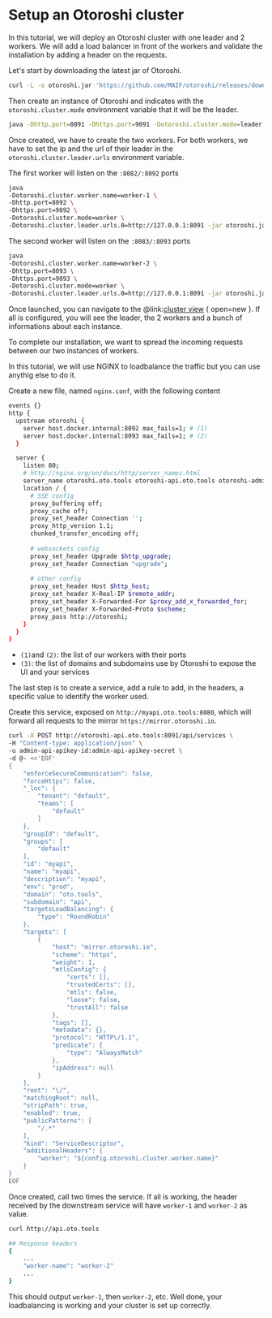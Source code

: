 # Setup an Otoroshi cluster

In this tutorial, we will deploy an Otoroshi cluster with one leader and 2 workers. We will add a load balancer in front of the workers and validate the installation by adding a header on the requests.

Let's start by downloading the latest jar of Otoroshi.

```sh
curl -L -o otoroshi.jar 'https://github.com/MAIF/otoroshi/releases/download/v1.5.0-beta.8/otoroshi.jar'
```

Then create an instance of Otoroshi and indicates with the `otoroshi.cluster.mode` environment variable that it will be the leader.

```sh
java -Dhttp.port=8091 -Dhttps.port=9091 -Dotoroshi.cluster.mode=leader -jar otoroshi.jar
```

Once created, we have to create the two workers. For both workers, we have to set the ip and the url of their leader in the `otoroshi.cluster.leader.urls` environment variable.

The first worker will listen on the `:8082/:8092` ports
```sh
java 
-Dotoroshi.cluster.worker.name=worker-1 \
-Dhttp.port=8092 \
-Dhttps.port=9092 \
-Dotoroshi.cluster.mode=worker \
-Dotoroshi.cluster.leader.urls.0=http://127.0.0.1:8091 -jar otoroshi.jar
```

The second worker will listen on the `:8083/:8093` ports
```sh
java 
-Dotoroshi.cluster.worker.name=worker-2 \
-Dhttp.port=8093 \
-Dhttps.port=9093 \
-Dotoroshi.cluster.mode=worker \
-Dotoroshi.cluster.leader.urls.0=http://127.0.0.1:8091 -jar otoroshi.jar
```

Once launched, you can navigate to the @link:[cluster view](http://otoroshi.oto.tools:8091/bo/dashboard/cluster) { open=new }. If all is configured, you will see the leader, the 2 workers and a bunch of informations about each instance.


To complete our installation, we want to spread the incoming requests between our two instances of workers. 

In this tutorial, we will use NGINX to loadbalance the traffic but you can use anythig else to do it.

Create a new file, named `nginx.conf`, with the following content

```sh
events {}
http {
  upstream otoroshi {
    server host.docker.internal:8092 max_fails=1; # (1)
    server host.docker.internal:8093 max_fails=1; # (2)
  }

  server {
    listen 80;
    # http://nginx.org/en/docs/http/server_names.html
    server_name otoroshi.oto.tools otoroshi-api.oto.tools otoroshi-admin-internal-api.oto.tools privateapps.oto.tools; # (3)
    location / {
      # SSE config
      proxy_buffering off;
      proxy_cache off;
      proxy_set_header Connection '';
      proxy_http_version 1.1;
      chunked_transfer_encoding off;
    
      # websockets config
      proxy_set_header Upgrade $http_upgrade;
      proxy_set_header Connection "upgrade";
    
      # other config
      proxy_set_header Host $http_host;
      proxy_set_header X-Real-IP $remote_addr;
      proxy_set_header X-Forwarded-For $proxy_add_x_forwarded_for;
      proxy_set_header X-Forwarded-Proto $scheme;
      proxy_pass http://otoroshi;
    }
  }
}
```

* `(1)`and `(2)`: the list of our workers with their ports
* `(3)`: the list of domains and subdomains use by Otoroshi to expose the UI and your services

The last step is to create a service, add a rule to add, in the headers, a specific value to identify the worker used.

Create this service, exposed on `http://myapi.oto.tools:8080`, which will forward all requests to the mirror `https://mirror.otoroshi.io`.

```sh
curl -X POST http://otoroshi-api.oto.tools:8091/api/services \
-H "Content-type: application/json" \
-u admin-api-apikey-id:admin-api-apikey-secret \
-d @- <<'EOF'
{
    "enforceSecureCommunication": false,
    "forceHttps": false,
    "_loc": {
        "tenant": "default",
        "teams": [
            "default"
        ]
    },
    "groupId": "default",
    "groups": [
        "default"
    ],
    "id": "myapi",
    "name": "myapi",
    "description": "myapi",
    "env": "prod",
    "domain": "oto.tools",
    "subdomain": "api",
    "targetsLoadBalancing": {
        "type": "RoundRobin"
    },
    "targets": [
        {
            "host": "mirror.otoroshi.io",
            "scheme": "https",
            "weight": 1,
            "mtlsConfig": {
                "certs": [],
                "trustedCerts": [],
                "mtls": false,
                "loose": false,
                "trustAll": false
            },
            "tags": [],
            "metadata": {},
            "protocol": "HTTP\/1.1",
            "predicate": {
                "type": "AlwaysMatch"
            },
            "ipAddress": null
        }
    ],
    "root": "\/",
    "matchingRoot": null,
    "stripPath": true,
    "enabled": true,
    "publicPatterns": [
        "/.*"
    ],
    "kind": "ServiceDescriptor",
    "additionalHeaders": {
        "worker": "${config.otoroshi.cluster.worker.name}"
    }
}
EOF
```

Once created, call two times the service. If all is working, the header received by the downstream service will have `worker-1` and `worker-2` as value.

```sh
curl http://api.oto.tools 

## Response headers
{
    ...
    "worker-name": "worker-2"
    ...
}
```

This should output `worker-1`, then `worker-2`, etc. Well done, your loadbalancing is working and your cluster is set up correctly.


